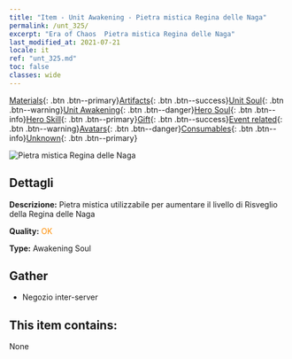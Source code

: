 ```yaml
---
title: "Item - Unit Awakening - Pietra mistica Regina delle Naga"
permalink: /unt_325/
excerpt: "Era of Chaos  Pietra mistica Regina delle Naga"
last_modified_at: 2021-07-21
locale: it
ref: "unt_325.md"
toc: false
classes: wide
---
```

 [Materials](/ItemsIT/){: .btn .btn--primary}[Artifacts](/ItemsIT/Artifacts/){: .btn .btn--success}[Unit Soul](/ItemsIT/UnitSoul/){: .btn .btn--warning}[Unit Awakening](/ItemsIT/UnitAwakening/){: .btn .btn--danger}[Hero Soul](/ItemsIT/HeroSoul/){: .btn .btn--info}[Hero Skill](/ItemsIT/HeroSkill/){: .btn .btn--primary}[Gift](/ItemsIT/Gift/){: .btn .btn--success}[Event related](/ItemsIT/Events/){: .btn .btn--warning}[Avatars](/ItemsIT/Avatars/){: .btn .btn--danger}[Consumables](/ItemsIT/Consumables/){: .btn .btn--info}[Unknown](/ItemsIT/Unknown/){: .btn .btn--primary}

 ![Pietra mistica Regina delle Naga](/images/u/tia_shenv.jpg)

## Dettagli
 **Descrizione:** Pietra mistica utilizzabile per aumentare il livello di Risveglio della Regina delle Naga

 **Quality:** <span style="color: #FF8C00">OK</span>

 **Type:** Awakening Soul

## Gather

*    Negozio inter-server 

## This item contains:

  None

